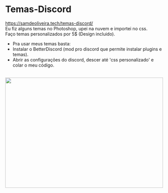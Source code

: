 # Temas-Discord
https://samdeoliveira.tech/temas-discord/
<br>
Eu fiz alguns temas no Photoshop, upei na nuvem e importei no css.<br> 
Faço temas personalizados por 5$ (Design incluido).
- Pra usar meus temas basta: 
- Instalar o BetterDiscord (mod pro discord que permite instalar plugins e temas).
- Abrir as configurações do discord, descer até 'css personalizado' e colar o meu código. 
<br>
<img src="https://media.discordapp.net/attachments/1104552467171131526/1104645182005194803/estilo_cosmic.png" width="500" height="350">
